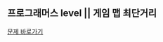 ##  프로그래머스 level ||  게임 맵 최단거리

 
[문제 바로가기](https://school.programmers.co.kr/learn/courses/30/lessons/1844)
